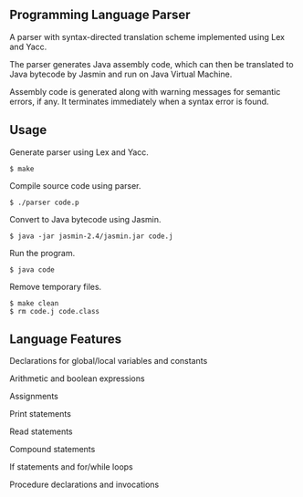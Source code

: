 ## Programming Language Parser
A parser with syntax-directed translation scheme implemented using Lex and Yacc.

The parser generates Java assembly code, which can then be translated to Java bytecode by Jasmin and run on Java Virtual Machine.

Assembly code is generated along with warning messages for semantic errors, if any. It terminates immediately when a syntax error is found.

## Usage
Generate parser using Lex and Yacc.
```
$ make
```

Compile source code using parser.
```
$ ./parser code.p
```

Convert to Java bytecode using Jasmin.
```
$ java -jar jasmin-2.4/jasmin.jar code.j
```

Run the program.
```
$ java code
```

Remove temporary files.
```
$ make clean
$ rm code.j code.class
```

## Language Features
Declarations for global/local variables and constants

Arithmetic and boolean expressions

Assignments

Print statements

Read statements

Compound statements

If statements and for/while loops

Procedure declarations and invocations
